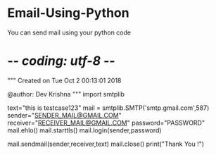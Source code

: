 # Email-Using-Python
You can send mail using your python code
# -*- coding: utf-8 -*-
"""
Created on Tue Oct  2 00:13:01 2018

@author: Dev Krishna
"""
import smtplib

text="this is testcase123"
mail = smtplib.SMTP('smtp.gmail.com',587)
sender="SENDER_MAIL@GMAIL.COM"
receiver="RECEIVER_MAIL@GMAIL.COM"
password="PASSWORD"
mail.ehlo() 
mail.starttls()
mail.login(sender,password)

mail.sendmail(sender,receiver,text)
mail.close()
print("Thank You !")

